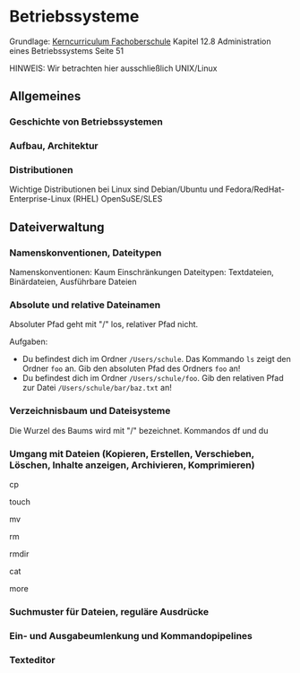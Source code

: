 # Betriebssysteme

Grundlage: [Kerncurriculum Fachoberschule](https://kultus.hessen.de/sites/kultus.hessen.de/files/2023-08/kc_fos_informationstechnik_2022.pdf) Kapitel 12.8 Administration eines Betriebssystems Seite 51

HINWEIS: Wir betrachten hier ausschließlich UNIX/Linux

## Allgemeines

### Geschichte von Betriebssystemen
### Aufbau, Architektur
### Distributionen

Wichtige Distributionen bei Linux sind Debian/Ubuntu und Fedora/RedHat-Enterprise-Linux (RHEL) OpenSuSE/SLES

## Dateiverwaltung

### Namenskonventionen, Dateitypen

Namenskonventionen: Kaum Einschränkungen
Dateitypen: Textdateien, Binärdateien, Ausführbare Dateien

### Absolute und relative Dateinamen

Absoluter Pfad geht mit "/" los, relativer Pfad nicht.

Aufgaben:

- Du befindest dich im Ordner `/Users/schule`. Das Kommando `ls` zeigt den Ordner `foo` an. Gib den absoluten
  Pfad des Ordners `foo` an!
- Du befindest dich im Ordner `/Users/schule/foo`. Gib den relativen Pfad zur Datei `/Users/schule/bar/baz.txt` an!

### Verzeichnisbaum und Dateisysteme

Die Wurzel des Baums wird mit "/" bezeichnet.
Kommandos df und du

### Umgang mit Dateien (Kopieren, Erstellen, Verschieben, Löschen, Inhalte anzeigen, Archivieren, Komprimieren)

  cp

  touch

  mv 

  rm

  rmdir

  cat 

  more

### Suchmuster für Dateien, reguläre Ausdrücke
### Ein- und Ausgabeumlenkung und Kommandopipelines
### Texteditor
